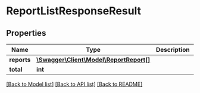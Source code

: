 # ReportListResponseResult

## Properties
Name | Type | Description | Notes
------------ | ------------- | ------------- | -------------
**reports** | [**\Swagger\Client\Model\ReportReport[]**](ReportReport.md) |  | [optional] 
**total** | **int** |  | [optional] 

[[Back to Model list]](../README.md#documentation-for-models) [[Back to API list]](../README.md#documentation-for-api-endpoints) [[Back to README]](../README.md)


